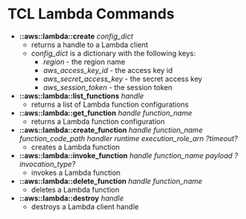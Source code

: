 # TCL Lambda Commands
* **::aws::lambda::create** *config_dict*
    - returns a handle to a Lambda client
    - *config_dict* is a dictionary with the following keys:
      - *region* - the region name
      - *aws_access_key_id* - the access key id
      - *aws_secret_access_key* - the secret access key
      - *aws_session_token* - the session token
* **::aws::lambda::list_functions** *handle*
    - returns a list of Lambda function configurations
* **::aws::lambda::get_function** *handle* *function_name*
    - returns a Lambda function configuration
* **::aws::lambda::create_function** *handle* *function_name* *function_code_path* *handler* *runtime* *execution_role_arn* *?timeout?*
    - creates a Lambda function
* **::aws::lambda::invoke_function** *handle* *function_name* *payload* *?invocation_type?*
    - invokes a Lambda function
* **::aws::lambda::delete_function** *handle* *function_name*
    - deletes a Lambda function
* **::aws::lambda::destroy** *handle*
    - destroys a Lambda client handle
